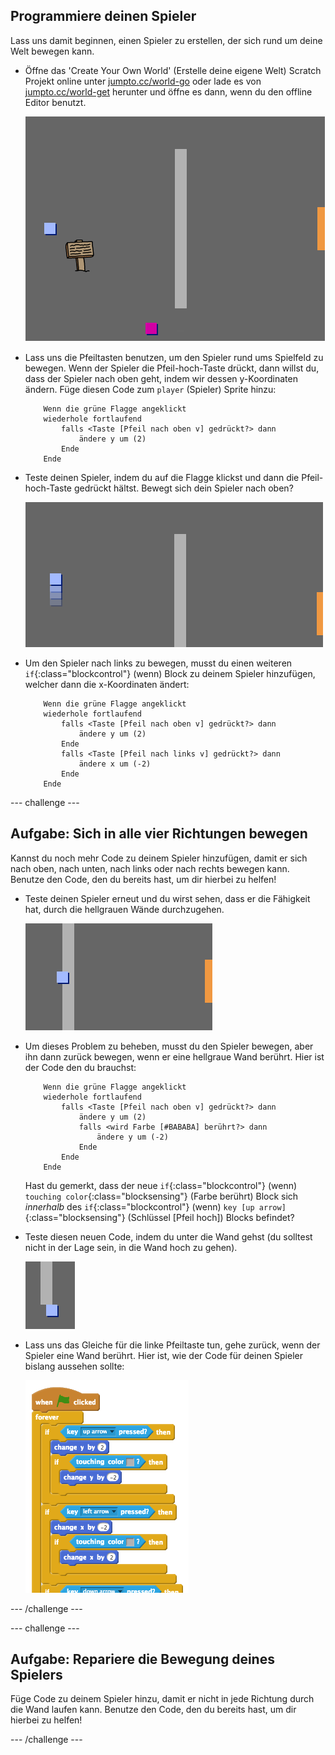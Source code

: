 ## Programmiere deinen Spieler

Lass uns damit beginnen, einen Spieler zu erstellen, der sich rund um deine Welt bewegen kann.

+ Öffne das 'Create Your Own World' (Erstelle deine eigene Welt) Scratch Projekt online unter <a href="http://jumpto.cc/world-go" target="_blank">jumpto.cc/world-go</a> oder lade es von <a href="http://jumpto.cc/world-get" target="_blank">jumpto.cc/world-get</a> herunter und öffne es dann, wenn du den offline Editor benutzt.

	![screenshot](images/world-starter.png)

+ Lass uns die Pfeiltasten benutzen, um den Spieler rund ums Spielfeld zu bewegen. Wenn der Spieler die Pfeil-hoch-Taste drückt, dann willst du, dass der Spieler nach oben geht, indem wir dessen y-Koordinaten ändern. Füge diesen Code zum `player` (Spieler) Sprite hinzu:

	```blocks
		Wenn die grüne Flagge angeklickt
		wiederhole fortlaufend
   			falls <Taste [Pfeil nach oben v] gedrückt?> dann
      			ändere y um (2)
   			Ende
		Ende
	```

+ Teste deinen Spieler, indem du auf die Flagge klickst und dann die Pfeil-hoch-Taste gedrückt hältst. Bewegt sich dein Spieler nach oben?

	![screenshot](images/world-up.png)

+ Um den Spieler nach links zu bewegen, musst du einen weiteren `if`{:class="blockcontrol"} (wenn) Block zu deinem Spieler hinzufügen, welcher dann die x-Koordinaten ändert:

	```blocks
		Wenn die grüne Flagge angeklickt
		wiederhole fortlaufend
  			falls <Taste [Pfeil nach oben v] gedrückt?> dann
      			ändere y um (2)
   			Ende
   			falls <Taste [Pfeil nach links v] gedrückt?> dann
      			ändere x um (-2)
   			Ende
		Ende
	```

--- challenge ---
	
## Aufgabe: Sich in alle vier Richtungen bewegen
Kannst du noch mehr Code zu deinem Spieler hinzufügen, damit er sich nach oben, nach unten, nach links oder nach rechts bewegen kann. Benutze den Code, den du bereits hast, um dir hierbei zu helfen!

+ Teste deinen Spieler erneut und du wirst sehen, dass er die Fähigkeit hat, durch die hellgrauen Wände durchzugehen.

	![screenshot](images/world-walls.png)

+ Um dieses Problem zu beheben, musst du den Spieler bewegen, aber ihn dann zurück bewegen, wenn er eine hellgraue Wand berührt. Hier ist der Code den du brauchst:

	```blocks
		Wenn die grüne Flagge angeklickt
		wiederhole fortlaufend
   			falls <Taste [Pfeil nach oben v] gedrückt?> dann
      			ändere y um (2)
      			falls <wird Farbe [#BABABA] berührt?> dann
         			ändere y um (-2)
      			Ende
   			Ende
		Ende
	```

	Hast du gemerkt, dass der neue `if`{:class="blockcontrol"} (wenn) `touching color`{:class="blocksensing"} (Farbe berührt) Block sich _innerhalb_ des `if`{:class="blockcontrol"} (wenn) `key [up arrow]`{:class="blocksensing"} (Schlüssel [Pfeil hoch]) Blocks befindet?

+ Teste diesen neuen Code, indem du unter die Wand gehst (du solltest nicht in der Lage sein, in die Wand hoch zu gehen).

	![screenshot](images/world-walls-test.png)

+ Lass uns das Gleiche für die linke Pfeiltaste tun, gehe zurück, wenn der Spieler eine Wand berührt. Hier ist, wie der Code für deinen Spieler bislang aussehen sollte:

	![screenshot](images/world-wall-code.png)

--- /challenge ---

--- challenge ---
	
## Aufgabe: Repariere die Bewegung deines Spielers 
Füge Code zu deinem Spieler hinzu, damit er nicht in jede Richtung durch die Wand laufen kann. Benutze den Code, den du bereits hast, um dir hierbei zu helfen!

--- /challenge ---
